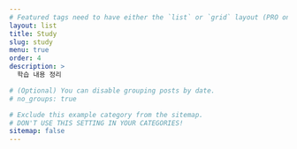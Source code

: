 ```yaml
---
# Featured tags need to have either the `list` or `grid` layout (PRO only).
layout: list
title: Study
slug: study
menu: true
order: 4
description: >
  학습 내용 정리

# (Optional) You can disable grouping posts by date.
# no_groups: true

# Exclude this example category from the sitemap.
# DON'T USE THIS SETTING IN YOUR CATEGORIES!
sitemap: false
---
```

